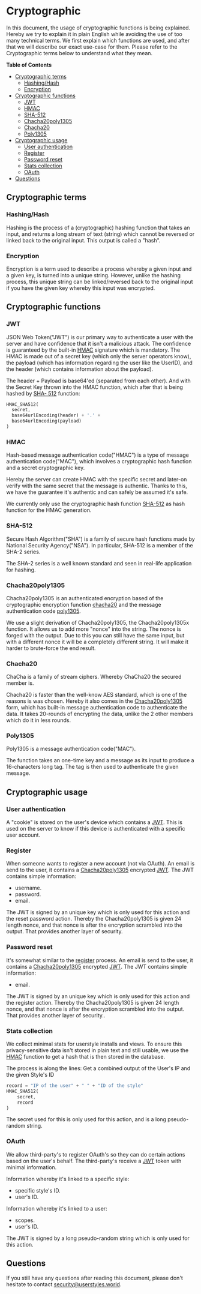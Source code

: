 # Cryptographic

In this document, the usage of cryptographic functions is being explained.
Hereby we try to explain it in plain English while avoiding the use of too many technical terms.
We first explain which functions are used, and after that we will describe our exact use-case for them.
Please refer to the Cryptographic terms below to understand what they mean.

<!-- markdown-toc start - Don't edit this section. -->
**Table of Contents**

- [Cryptographic terms](#cryptographic-terms)
    - [Hashing/Hash](#hashinghash)
    - [Encryption](#encryption)
- [Cryptographic functions](#cryptographic-functions)
    - [JWT](#jwt)
    - [HMAC](#hmac)
    - [SHA-512](#sha-512)
    - [Chacha20poly1305](#chacha20poly1305)
    - [Chacha20](#chacha20)
    - [Poly1305](#poly1305)
- [Cryptographic usage](#cryptographic-usage)
    - [User authentication](#user-authentication)
    - [Register](#register)
    - [Password reset](#password-reset)
    - [Stats collection](#stats-collection)
    - [OAuth](#oauth)
- [Questions](#questions)

<!-- markdown-toc end -->


## Cryptographic terms

### Hashing/Hash

Hashing is the process of a (cryptographic) hashing function that takes an input,
and returns a long stream of text (string) which cannot be reversed or linked back to the original input.
This output is called a "hash".

### Encryption

Encryption is a term used to describe a process whereby a given input and a given key,
is turned into a unique string. However, unlike the hashing process, this unique string can be linked/reversed back
to the original input if you have the given key whereby this input was encrypted. 

## Cryptographic functions

### JWT

JSON Web Token("JWT") is our primary way to authenticate a user with the server and have confidence that it isn't a malicious attack.
The confidence is guaranteed by the built-in [HMAC](#HMAC) signature which is mandatory. The HMAC is made out of a secret key (which only the server operators know), the payload (which has information regarding the user like the UserID), and the header (which contains information about the payload).

The header + Payload is base64'ed (separated from each other). And with the Secret Key thrown into the HMAC function, which after that is being hashed by [SHA- 512](#SHA-512) function:

```dart
HMAC_SHA512(
  secret,
  base64urlEncoding(header) + '.' +
  base64urlEncoding(payload)
)
```

### HMAC

Hash-based message authentication code("HMAC") is a type of message authentication code("MAC"), which involves a cryptographic hash function and a secret cryptographic key.

Hereby the server can create HMAC with the specific secret and later-on verify with the same secret that the message is authentic. Thanks to this, we have the guarantee it's authentic and can safely be assumed it's safe.

We currently only use the cryptographic hash function [SHA-512](#SHA-512) as hash function for the HMAC generation.

### SHA-512

Secure Hash Algorithm("SHA") is a family of secure hash functions made by National Security Agency("NSA"). In particular, SHA-512 is a member of the SHA-2 series.

The SHA-2 series is a well known standard and seen in real-life application for hashing.


### Chacha20poly1305

Chacha20poly1305 is an authenticated encryption based of the cryptographic encryption function [chacha20](#chacha20) and the message authentication code [poly1305](#poly1305).

We use a slight derivation of Chacha20poly1305, the Chacha20poly1305x function.
It allows us to add more "nonce" into the string. The nonce is forged with the output.
Due to this you can still have the same input, but with a different nonce it will be a completely different string.
It will make it harder to brute-force the end result.

### Chacha20

ChaCha is a family of stream ciphers. Whereby ChaCha20 the secured member is.

Chacha20 is faster than the well-know AES standard, which is one of the reasons is was chosen.
Hereby it also comes in the [Chacha20poly1305](#chacha20poly1305) form, which has built-in message authentication code to authenticate the data.
It takes 20-rounds of encrypting the data, unlike the 2 other members which do it in less rounds.

### Poly1305

Poly1305 is a message authentication code("MAC").

The function takes an one-time key and a message as its input to produce a 16-characters long tag. 
The tag is then used to authenticate the given message.


## Cryptographic usage


### User authentication

A "cookie" is stored on the user's device which contains a [JWT](#JWT).
This is used on the server to know if this device is authenticated with a specific user account.


### Register

When someone wants to register a new account (not via OAuth).
An email is send to the user, it contains a [Chacha20poly1305](#chacha20poly1305) encrypted [JWT](#JWT).
The JWT contains simple information:
- username.
- password.
- email.

The JWT is signed by an unique key which is only used for this action and the reset password action.
Thereby the Chacha20poly1305 is given 24 length nonce, 
and that nonce is after the encryption scrambled into the output. That provides another layer of security.

### Password reset

It's somewhat similar to the [register](#register) process.
An email is send to the user, it contains a [Chacha20poly1305](#chacha20poly1305) encrypted [JWT](#JWT).
The JWT contains simple information:
- email.

The JWT is signed by an unique key which is only used for this action and the register action.
Thereby the Chacha20poly1305 is given 24 length nonce, 
and that nonce is after the encryption scrambled into the output. That provides another layer of security..

### Stats collection

We collect minimal stats for userstyle installs and views.
To ensure this privacy-sensitive data isn't stored in plain text and still usable,
we use the [HMAC](#HMAC) function to get a hash that is then stored in the database.

The process is along the lines:
Get a combined output of the User's IP and the given Style's ID

```dart
record = "IP of the user" + " " + "ID of the style"
HMAC_SHA512(
    secret,
    record
)
```

The secret used for this is only used for this action, and is a long pseudo-random string.

### OAuth

We allow third-party's to register OAuth's so they can do certain actions based on the user's behalf.
The third-party's receive a [JWT](#JWT) token with minimal information.

Information whereby it's linked to a specific style:
- specific style's ID.
- user's ID.

Information whereby it's linked to a user:
- scopes.
- user's ID.

The JWT is signed by a long pseudo-random string which is only used for this action.



## Questions

If you still have any questions after reading this document, please don't hesitate to contact [security@userstyles.world](mailto:security@userstyles.world).
